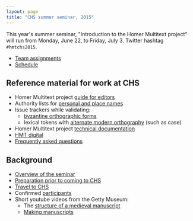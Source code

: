 ```yaml
---
layout: page
title: "CHS summer seminar, 2015"
---
```




This year's summer seminar, "Introduction to the Homer Multitext project" will run from Monday, June 22, to Friday, July 3.  Twitter hashtag `#hmtchs2015`.

- [Team assignments](offices)
- [Schedule](schedule)


## Reference material for work at CHS ##


- Homer Multitext project [guide for editors](http://homermultitext.github.io/hmt-editors-guide/editorial-policies/)
- Authority lists for [personal and place names](https://github.com/homermultitext/hmt-authlists)
- Issue trackers while validating:
    - [byzantine orthographic forms](https://github.com/homermultitext/byzortho/issues)
    -  lexical tokens with [alternate modern orthography](https://github.com/homermultitext/lexmapping/issues) (such as case)
- Homer Multitext project [technical documentation](http://homermultitext.github.io/hmt-docs/)
- [HMT digital](http://www.homermultitext.org/hmt-digital/)
- [Frequently asked questions](faq)


## Background ##


- [Overview of the seminar](overview)
- [Preparation prior to coming to CHS](prep)
- [Travel to CHS](travel)
- Confirmed [participants](participants)
- Short youtube videos from the Getty Museum:
    - The [structure of a medieval manuscript][v1] 
    - [Making manuscripts][v2]


[v1]: https://www.youtube.com/watch?v=HKBJkf2xbqI&list=PLA024C97274BEF01F


[v2]: https://www.youtube.com/watch?v=1aDHJu9J10o&list=PLA024C97274BEF01F&index=2




